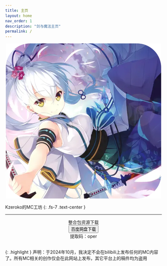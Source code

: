 ```yaml
---
title: 主页
layout: home
nav_order: 1
description: "剑与魔法主页"
permalink: /
---
```


<div align="center"> <img src="img/misc/kzeroko.webp" alt="kzeroko" /> </div>

Kzeroko的MC工坊
{: .fs-7 .text-center }

<hr />

<div align="center"> 整合包资源下载 </div>
<div align="center">
  <a href="https://pan.baidu.com/s/15E2j3L8acq-5yzSITOvxng" target="_blank">
    <button type="button" name="download_button" class="btn">百度网盘下载</button>
  </a>
</div>
<div align="center"> 提取码：oper </div>

<br />

{: .highlight }
声明：于2024年10月，我决定不会在bilibili上发布任何的MC内容了。所有MC相关的创作仅会在此网站上发布，其它平台上的稿件均为盗用
